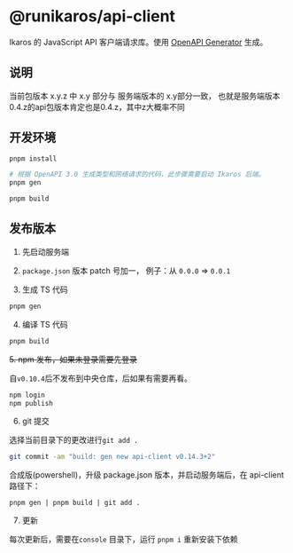 # @runikaros/api-client

Ikaros 的 JavaScript API 客户端请求库。使用
[OpenAPI Generator](https://openapi-generator.tech/) 生成。

## 说明
当前包版本 x.y.z 中 x.y 部分与 服务端版本的 x.y部分一致，
也就是服务端版本0.4.z的api包版本肯定也是0.4.z，其中z大概率不同

## 开发环境

```bash
pnpm install
```

```bash
# 根据 OpenAPI 3.0 生成类型和网络请求的代码，此步骤需要启动 Ikaros 后端。
pnpm gen
```

```bash
pnpm build
```

## 发布版本

1. 先启动服务端

2. `package.json` 版本 patch 号加一，
   例子：从 `0.0.0` => `0.0.1`

3. 生成 TS 代码

```bash
pnpm gen
```

4. 编译 TS 代码

```bash
pnpm build
```



~~5. npm 发布，如果未登录需要先登录~~

自`v0.10.4`后不发布到中央仓库，后如果有需要再看。

```bash
npm login
npm publish
```


6. git 提交

选择当前目录下的更改进行`git add .`

```bash
git commit -am "build: gen new api-client v0.14.3+2"
```

合成版(powershell)，升级 package.json 版本，并启动服务端后，在 api-client 路径下：

```
pnpm gen | pnpm build | git add .

```

7. 更新

每次更新后，需要在`console` 目录下，运行 `pnpm i` 重新安装下依赖
